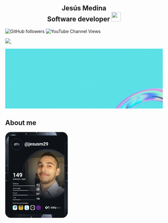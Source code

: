 <h2 align="center">Jesús Medina  <div>Software developer <img src="https://user-images.githubusercontent.com/39955420/147578264-bae0526c-028a-49d2-8af8-d08bb4edbd2a.gif" height="30" width="30"></h2>

<p align='center'>
  
  ![GitHub followers](https://img.shields.io/github/followers/jesusm1229?style=social)
  ![YouTube Channel Views](https://img.shields.io/youtube/channel/views/UCEcpyGYvZ4uq8Lkf85-pheQ?style=social)
  
  <a href="https://www.linkedin.com/in/jesus-medina-3a977415a/">
    <img src="https://img.shields.io/badge/linkedin-%230077B5.svg?&style=for-the-badge&logo=linkedin&logoColor=white" />
  </a>&nbsp;&nbsp;  
  
</p>  
  


![portada](https://github.com/Jesusm1229/Jesusm1229/blob/main/portada_1.gif)
  
<h2>About me</h2>
  
  


<a href="https://app.daily.dev/jesusm29"><img src="https://github.com/Jesusm1229/Jesusm1229/blob/main/devcard.svg" width="200" alt="Jesus Medina's Dev Card"/></a>
<!--
**Jesusm1229/Jesusm1229** is a ✨ _special_ ✨ repository because its `README.md` (this file) appears on your GitHub profile.

Here are some ideas to get you started:

- 🔭 I’m currently working on ...
- 🌱 I’m currently learning ...
- 👯 I’m looking to collaborate on ...
- 🤔 I’m looking for help with ...
- 💬 Ask me about ...
- 📫 How to reach me: ...
- 😄 Pronouns: ...
- ⚡ Fun fact: ...
-->
